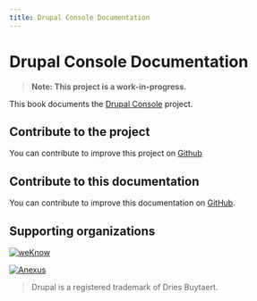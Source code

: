 ```yaml
---
title: Drupal Console Documentation
---
```

# Drupal Console Documentation

> **Note: This project is a work-in-progress.**

This book documents the [Drupal Console](http://drupalconsole.com/) project.

## Contribute to the project

You can contribute to improve this project on [Github](https://github.com/hechoendrupal/drupal-console)

## Contribute to this documentation

You can contribute to improve this documentation on [GitHub](https://github.com/hechoendrupal/drupal-console-book).

## Supporting organizations
[![weKnow](https://www.drupal.org/files/weKnow-logo_5.png)](http://weknowinc.com)

[![Anexus](https://www.drupal.org/files/anexus-logo.png)](http://www.anexusit.com/)

> Drupal is a registered trademark of Dries Buytaert.